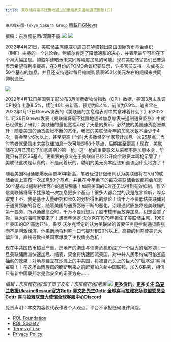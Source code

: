 ```yaml
---
title: 美联储将毫不犹豫地通过加息缩表来遏制通货膨胀(四)
---
```

`東京櫻花団-Tokyo Sakura Group` [轉載自GNews](https://gnews.org/zh-hans/2397177/)

撰稿：东京樱花团/深藏不露
 ![](https://assets.gnews.org/wp-content/uploads/2022/03/LOGO-1-14.png) 
![](https://assets.gnews.org/wp-content/uploads/2022/04/美联储将毫不犹豫地通过加息缩表来遏制通货膨胀四.png)
 
2022年4月21日，美联储主席鲍威尔周四在华盛顿出席由国际货币基金组织（IMF）主持的一个讨论会。鲍威尔肯定了降低通胀的决心，并表示最早可能在下个月大幅加息。鲍威尔还暗示未来同等幅度加息的可能。现在美联储官员们已普遍表示希望将利率提高，在3月份的FOMC会议纪要显示，许多官员支持一次或多次50个基点的加息，并且还支持通过每月缩减购债表950亿美元左右的规模来共同抑制通胀。
 
![](https://assets.gnews.org/wp-content/uploads/2022/04/美联储将毫不犹豫地通过加息缩表来遏制通货膨胀四-2.png)
 
2022年4月12日美国劳工部公布3月消费者物价指数（CPI）数据，美国3月未季调CPI按年上涨8.5%，续创40年来新高，预期为8.4%，前值为7.9%。笔者早在2022年1月17日Gnews发表的《美联储的加息缩表对中共意味着什么？》和2022年1月26日Gnews发表《美联储将毫不犹豫地通过加息缩表来遏制通货膨胀》中就已经做出了研判：美联储的量化宽松印发了天量的货币，必然使的美国通货膨胀飙升！随着美国的通货膨胀不断的恶化，我觉的美联储今年的加息次数不会少于4次，将会至少6次以上，甚至更高！当时大多数经济学家预计加息一次25基点，当时笔者就坚信未来美联储加息一次可能是50个基点，后期甚至更高！现在，美联储在3月已开启了加息周期的第一枪，这一枪的重要意义从来都不是加息本身，毕竟只有区区25基点，更重要的意义在于美联储已经公开向金融资本鸣枪示警了！美联储这次是认真的、不是闹着玩的，聪明的美元资本应该知道该回什么地方了！
 
随着美国3月通胀爆表续创40年新高，笔者经过仔细研判认为美联储将在5月的联储会议上宣布一次加息50个基点，并且在今年余下的每次美联储会议都将会加息50个基点以遏制持续高企的通货膨胀！如果美国的CPI还无法得到有效抑制，我坚信美联储将毫不犹豫地一次加息更多个基点！很多人都会觉的我是危言耸听，哗众取宠！不，我是基于大量研究和长久的分析得出的结论！请千万不要低估美联储对于通货膨胀的容忍，随着美国的通货膨胀不断的恶化，治理通货膨胀将是美联储的第一要务，所以通胀高企时，千万不要幻想为了股市楼市而放弃加息，幻想会害了你，巨大的海啸就要来了！想当年保罗·沃尔克在1979年担任了美联储主席，1980年美国的CPI高达17%，保罗·沃尔克坚定的认为美联储的首要任务是控制通货膨胀而不是刺激经济，他果断地将利率一口气提升到20%以上，高额的利率使美元大幅升值，直接导致拉美国家爆发了主权债务危机！
 
现在中共国货币超发严重，房地产的泡沫与债务危机形成了一个巨大的堰塞湖！一旦美联储鹰派快速加息、缩表，资金将快速回流美国，对中共人民币构成可怕釜底抽薪的效果！对地基建立在沙滩上的中共国，将被自己头上的巨大的“堰塞湖”瞬间摧毁！！在这场血雨腥风的脆断到来之前赶紧加入新中国联邦，加入G系列，相信只有新中国联邦才是你安全的诺亚方舟……
 
*编辑：东京樱花团/知了知了发布：东京樱花团/老黑*
 ![](https://assets.gnews.org/wp-content/uploads/2022/03/LOGO-1-14.png) 
**更多资讯，更多关注**
[**乌克兰救援UkraineRescue官方Gettr**](https://gettr.com/user/ukrainerescue)
**[郭文贵先生Gettr](https://gettr.com/user/miles)**
[**全球喜马拉雅农场联盟委员会Gettr**](https://gettr.com/user/GlobalAlliance)
**[喜马拉雅联盟大使馆全球客服中心Discord](https://discord.gg/zv8j42srdN)**

免责声明：本文内容仅代表作者个人观点，平台不承担任何法律风险。
  
- [ROL Foundation](https://rolfoundation.org/)
- [ROL Society](https://rolsociety.org/)
- [Terms of use](https://gnews.org/terms-of-use-3/)
- [Privacy Policy](https://gnews.org/privacy-policy/)

